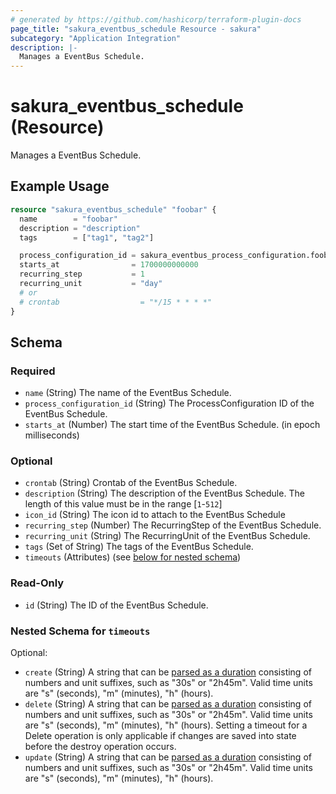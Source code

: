 ```yaml
---
# generated by https://github.com/hashicorp/terraform-plugin-docs
page_title: "sakura_eventbus_schedule Resource - sakura"
subcategory: "Application Integration"
description: |-
  Manages a EventBus Schedule.
---
```


# sakura_eventbus_schedule (Resource)

Manages a EventBus Schedule.

## Example Usage

```terraform
resource "sakura_eventbus_schedule" "foobar" {
  name        = "foobar"
  description = "description"
  tags        = ["tag1", "tag2"]

  process_configuration_id = sakura_eventbus_process_configuration.foobar.id
  starts_at                = 1700000000000
  recurring_step           = 1
  recurring_unit           = "day"
  # or
  # crontab                  = "*/15 * * * *"
}
```

<!-- schema generated by tfplugindocs -->
## Schema

### Required

- `name` (String) The name of the EventBus Schedule.
- `process_configuration_id` (String) The ProcessConfiguration ID of the EventBus Schedule.
- `starts_at` (Number) The start time of the EventBus Schedule. (in epoch milliseconds)

### Optional

- `crontab` (String) Crontab of the EventBus Schedule.
- `description` (String) The description of the EventBus Schedule. The length of this value must be in the range [`1`-`512`]
- `icon_id` (String) The icon id to attach to the EventBus Schedule
- `recurring_step` (Number) The RecurringStep of the EventBus Schedule.
- `recurring_unit` (String) The RecurringUnit of the EventBus Schedule.
- `tags` (Set of String) The tags of the EventBus Schedule.
- `timeouts` (Attributes) (see [below for nested schema](#nestedatt--timeouts))

### Read-Only

- `id` (String) The ID of the EventBus Schedule.

<a id="nestedatt--timeouts"></a>
### Nested Schema for `timeouts`

Optional:

- `create` (String) A string that can be [parsed as a duration](https://pkg.go.dev/time#ParseDuration) consisting of numbers and unit suffixes, such as "30s" or "2h45m". Valid time units are "s" (seconds), "m" (minutes), "h" (hours).
- `delete` (String) A string that can be [parsed as a duration](https://pkg.go.dev/time#ParseDuration) consisting of numbers and unit suffixes, such as "30s" or "2h45m". Valid time units are "s" (seconds), "m" (minutes), "h" (hours). Setting a timeout for a Delete operation is only applicable if changes are saved into state before the destroy operation occurs.
- `update` (String) A string that can be [parsed as a duration](https://pkg.go.dev/time#ParseDuration) consisting of numbers and unit suffixes, such as "30s" or "2h45m". Valid time units are "s" (seconds), "m" (minutes), "h" (hours).
